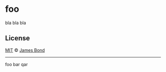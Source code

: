# foo

bla bla bla

## License

[MIT](./LICENSE) © [James Bond](http://jbond.uk)

* * *

foo bar qar
